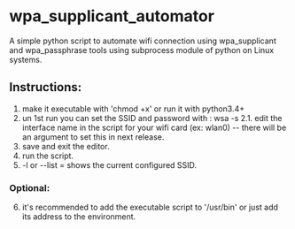 # wpa_supplicant_automator
A simple python script to automate wifi connection using wpa_supplicant and wpa_passphrase tools using subprocess module of python on Linux systems.

## Instructions:

1. make it executable with 'chmod +x' or run it with python3.4+
2. un 1st run you can set the SSID and password with : wsa -s <SSID> <Password>
  2.1. edit the interface name in the script for your wifi card (ex: wlan0) -- there will be an argument to set this in next release.
3. save and exit the editor.
4. run the script.
5. -l or --list = shows the current configured SSID.

### Optional:
6. it's recommended to add the executable script to '/usr/bin' or just add its address to the environment.

